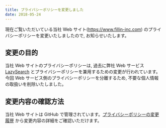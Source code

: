 ```yaml
---
title: プライバシーポリシーを変更しました
date: 2018-05-24
---
```


現在ご覧いただいている当社 Web サイト(https://www.fillin-inc.com) のプライバシーポリシーを変更いたしましたので, お知らせいたします。

## 変更の目的

当社 Web サイトのプライバシーポリシーは, 過去に弊社 Web サービス [LazySearch](https://lazysear.ch) とプライバシーポリシーを兼用するための変更が行われています。
今回 Web サービス側のプライバシーポリシーを分離するため, 不要な個人情報の取扱いを削除いたしました。

## 変更内容の確認方法

当社 Web サイトは GitHub で管理されています。[プライバシーポリシーの変更履歴](https://github.com/fillin-inc/website/commits/master/source/privacy.html.slim) から変更内容の詳細をご確認いただけます。

